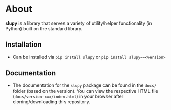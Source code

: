 # About
**slupy** is a library that serves a variety of utility/helper functionality (in Python) built on the standard library.

## Installation
- Can be installed via `pip install slupy` or `pip install slupy==<version>`

## Documentation
- The documentation for the `slupy` package can be found in the `docs/` folder (based on the version). You can view the respective HTML file (`docs/version-xxx/index.html`) in your browser after cloning/downloading this repository.
